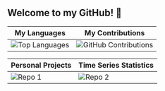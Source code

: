 ## Welcome to my GitHub! 🙂

| My Languages | My Contributions |
|--------------|------------------|
| ![Top Languages](https://github-readme-stats.vercel.app/api/top-langs/?username=cadenhewlett&layout=compact&theme=onedark) | ![GitHub Contributions](https://github-readme-streak-stats.herokuapp.com/?user=cadenhewlett&theme=onedark) |

| Personal Projects | Time Series Statistics |
|--------------|--------------|
| ![Repo 1](https://github-readme-stats.vercel.app/api/pin/?username=cadenhewlett&repo=personal_projects&theme=onedark) | ![Repo 2](https://github-readme-stats.vercel.app/api/pin/?username=cadenhewlett&repo=STAT443&theme=onedark) |

<!--
| My Metrics |
|--------------|
| ![Metrics](https://metrics.lecoq.io/cadenhewlett) |
-->

